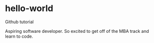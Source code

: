 # hello-world
Github tutorial

Aspiring software developer. So excited to get off of the MBA track and learn to code.
